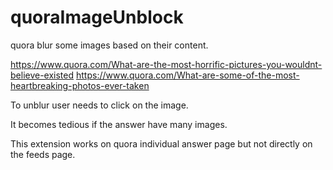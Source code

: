 # quoraImageUnblock

quora blur some images based on their content. 

https://www.quora.com/What-are-the-most-horrific-pictures-you-wouldnt-believe-existed
https://www.quora.com/What-are-some-of-the-most-heartbreaking-photos-ever-taken

To unblur user needs to click on the image.

It becomes tedious if the answer have many images.

This extension works on quora individual answer page but not directly on the feeds page.